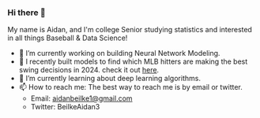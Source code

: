 ### Hi there 👋

My name is Aidan, and I'm college Senior studying statistics and interested in all things Baseball & Data Science!

- 🔭 I’m currently working on building Neural Network Modeling.
- 🌱 I recently built models to find which MLB hitters are making the best swing decisions in 2024. check it out [here](https://github.com/abeilke2002/Swing-Decision/tree/main).
- 🤔 I’m currently learning about deep learning algorithms.
- 📫 How to reach me: The best way to reach me is by email or twitter.
     - Email: aidanbeilke1@gmail.com
     - Twitter: BeilkeAidan3

<!--
**abeilke2002/abeilke2002** is a ✨ _special_ ✨ repository because its `README.md` (this file) appears on your GitHub profile.

Here are some ideas to get you started:

- 🔭 I’m currently working on ...
- 🌱 I’m currently learning ...
- 👯 I’m looking to collaborate on ...
- 🤔 I’m looking for help with ...
- 💬 Ask me about ...
- 📫 How to reach me: ...
- 😄 Pronouns: ...
- ⚡ Fun fact: ...
-->

